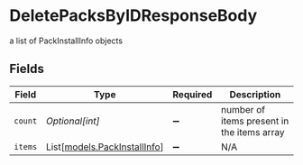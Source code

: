 # DeletePacksByIDResponseBody

a list of PackInstallInfo objects


## Fields

| Field                                                        | Type                                                         | Required                                                     | Description                                                  |
| ------------------------------------------------------------ | ------------------------------------------------------------ | ------------------------------------------------------------ | ------------------------------------------------------------ |
| `count`                                                      | *Optional[int]*                                              | :heavy_minus_sign:                                           | number of items present in the items array                   |
| `items`                                                      | List[[models.PackInstallInfo](../models/packinstallinfo.md)] | :heavy_minus_sign:                                           | N/A                                                          |